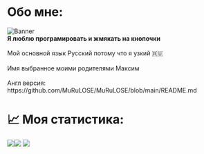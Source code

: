 <h1>Обо мне:</h1>
<img src="https://x0.at/dS13.png" alt="Banner">
<br><b>Я люблю програмировать и жмякать на кнопочки</b><br>
<br>Мой основной язык Русский потому что я узкий 🇷🇺<br>
<br>Имя выбранное моими родителями Максим<br>
<br>Англ версия: https://github.com/MuRuLOSE/MuRuLOSE/blob/main/README.md<br>


<h1>📈 Моя статистика:</h1>

[![](https://github-readme-stats.vercel.app/api/top-langs/?username=MuRuLOSE&show_icons=true&theme=radical)](https://github.com/anuraghazra/github-readme-stats)[![](https://github-readme-stats.vercel.app/api?username=MuRuLOSE&show_icons=true&theme=radical)](https://github.com/anuraghazra/github-readme-stats) 
[![](https://github-readme-stats.vercel.app/api/wakatime?username=@MuRuLOSE&show_icons=true&theme=radical)](https://github.com/anuraghazra/github-readme-stats)
